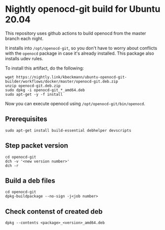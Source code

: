 # Nightly openocd-git build for Ubuntu 20.04

This repository uses github actions to build openocd from the master branch each night.

It installs into `/opt/openocd-git`, so you don't have to worry about conflicts with the `openocd` package in case it's already installed. This package also installs udev rules.

To install this artifact, do the following:

```
wget https://nightly.link/kbeckmann/ubuntu-openocd-git-builder/workflows/docker/master/openocd-git.deb.zip
unzip openocd-git.deb.zip
sudo dpkg -i openocd-git_*_amd64.deb
sudo apt-get -y -f install
```

Now you can execute openocd using `/opt/openocd-git/bin/openocd`.

## Prerequisites
```
sudo apt-get install build-essential debhelper devscripts
```

## Step packet version

```
cd openocd-git
dch -v '<new version number>'
dch -r
```

## Build a deb files
```
cd openocd-git
dpkg-buildpackage --no-sign -j<job number>
```

## Check contenst of created deb
```
dpkg --contents <package>_<version>_amd64.deb
```

